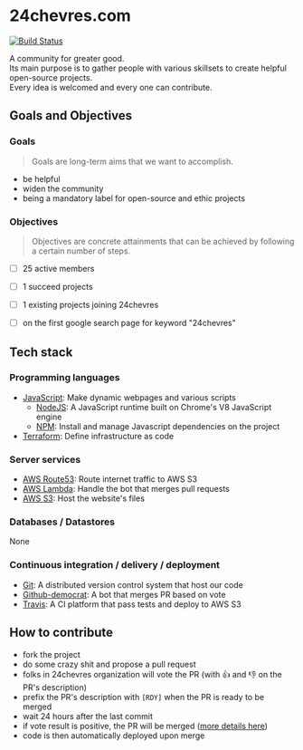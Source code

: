 24chevres.com
=============

[![Build Status](https://travis-ci.org/24chevres/24chevres.com.svg?branch=master)](https://travis-ci.org/24chevres/24chevres.com)

A community for greater good.  
Its main purpose is to gather people with various skillsets to create helpful open-source projects.  
Every idea is welcomed and every one can contribute.


## Goals and Objectives

### Goals

> Goals are long-term aims that we want to accomplish.

- be helpful
- widen the community
- being a mandatory label for open-source and ethic projects

### Objectives

> Objectives are concrete attainments that can be achieved by following a certain number of steps.

- [ ] 25 active members
- [ ] 1 succeed projects
- [ ] 1 existing projects joining 24chevres
- [ ] on the first google search page for keyword "24chevres"


## Tech stack

### Programming languages

- [JavaScript](https://www.javascript.com/): Make dynamic webpages and various scripts
  - [NodeJS](https://nodejs.org): A JavaScript runtime built on Chrome's V8 JavaScript engine
  - [NPM](https://www.npmjs.com/): Install and manage Javascript dependencies on the project
- [Terraform](https://www.terraform.io/): Define infrastructure as code

### Server services

- [AWS Route53](https://aws.amazon.com/route53/): Route internet traffic to AWS S3
- [AWS Lambda](https://aws.amazon.com/lambda/): Handle the bot that merges pull requests
- [AWS S3](https://aws.amazon.com/s3/): Host the website's files

### Databases / Datastores

None

### Continuous integration / delivery / deployment

- [Git](https://git-scm.com/): A distributed version control system that host our code
- [Github-democrat](https://github.com/deuzu/github-democrat): A bot that merges PR based on vote
- [Travis](https://travis-ci.org/): A CI platform that pass tests and deploy to AWS S3


## How to contribute

- fork the project
- do some crazy shit and propose a pull request
- folks in 24chevres organization will vote the PR (with :+1: and :-1: on the PR's description)
- prefix the PR's description with `[RDY]` when the PR is ready to be merged
- wait 24 hours after the last commit
- if vote result is positive, the PR will be merged ([more details here](https://github.com/deuzu/github-democrat))
- code is then automatically deployed upon merge
